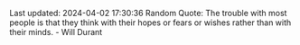 Last updated: 2024-04-02 17:30:36
Random Quote: The trouble with most people is that they think with their hopes or fears or wishes rather than with their minds. - Will Durant